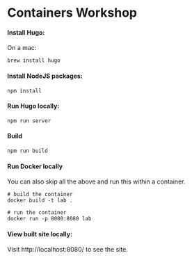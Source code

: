 # Containers Workshop

#### Install Hugo:
On a mac:

```shell
brew install hugo
```

#### Install NodeJS packages:
```shell
npm install
```

#### Run Hugo locally:
```shell
npm run server
```

#### Build
```shell
npm run build
```

#### Run Docker locally

You can also skip all the above and run this within a container.

  ```shell
  # build the container
  docker build -t lab .

  # run the container
  docker run -p 8080:8080 lab
  ```

#### View built site locally:

Visit http://localhost:8080/ to see the site.
